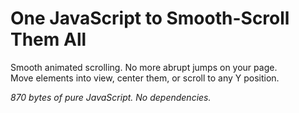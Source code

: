 # One JavaScript to Smooth-Scroll Them All

Smooth animated scrolling. No&nbsp;more abrupt jumps on your page.
Move&nbsp;elements into view, center them, or scroll to any Y&nbsp;position.

*870 bytes of pure JavaScript. No&nbsp;dependencies.*